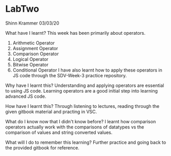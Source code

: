 # LabTwo
Shinn Krammer
03/03/20

What have I learnt?
This week has been primarily about operators. 
1. Arithmetic Operator
2. Assignment Operator
3. Comparison Operator
4. Logical Operator
5. Bitwise Operator
6. Conditional Operator
I have also learnt how to apply these operators in JS code through the SDV-Week-3 practice repository. 

Why have I learnt this?
Understanding and applying operators are essential to using JS code. Learning operators are a good initial step into learning advanced JS code. 

How have I learnt this?
Through listening to lectures, reading through the given gitbook material and practing in VSC.   

What do I know now that I didn't know before?
I learnt how comparison operators actually work with the comparisons of datatypes vs the comparison of values and string converted values. 

What will I do to remember this learning?
Further practice and going back to the provided gitbook for reference. 

